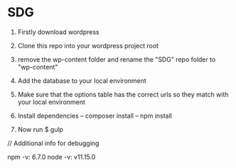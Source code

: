 # SDG
1. Firstly download wordpress

2. Clone this repo into your wordpress project root

3. remove the wp-content folder and rename the "SDG" repo folder to "wp-content"

4. Add the database to your local environment

5. Make sure that the options table has the correct urls so they match with your local environment

6. Install dependencies
– composer install
– npm install

7. Now run $ gulp


// Additional info for debugging

npm -v: 6.7.0
node -v: v11.15.0
